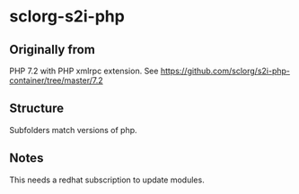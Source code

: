 # sclorg-s2i-php

## Originally from
PHP 7.2 with PHP xmlrpc extension.
See https://github.com/sclorg/s2i-php-container/tree/master/7.2

## Structure
Subfolders match versions of php.

## Notes
This needs a redhat subscription to update modules.
